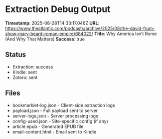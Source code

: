 # Extraction Debug Output

**Timestamp**: 2025-08-28T14:33:17.046Z
**URL**: https://www.theatlantic.com/podcasts/archive/2025/08/the-david-frum-show-mary-beard-roman-empire/684022/
**Title**: Why America Isn’t Rome (And Why That Matters)
**Success**: true

## Status
- Extraction: success
- Kindle: sent
- Zotero: sent

## Files
- bookmarklet-log.json - Client-side extraction logs
- payload.json - Full payload sent to server
- server-logs.json - Server processing logs
- config-used.json - Site-specific config (if any)
- article.epub - Generated EPUB file
- email-content.html - Email sent to Kindle
